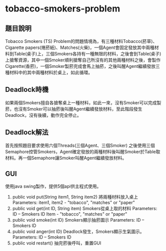 # tobacco-smokers-problem

## 題目說明
Tobacco Smokers (TS) Problem的問題情境為，有三種材料Tobacco(菸草)、Cigarette papers(捲菸紙)、Matches(火柴)，一個Agent會固定發放其中兩種材料到Table(桌子)上，三個Smokers各持有一種無限的材料，之後會到Table(桌子)上搶奪資源，其中一個Smoker順利搶奪自己所沒有的其他兩種材料之後，會製作Cigarette(香菸)，一個Smoker製菸完成會馬上抽菸，之後叫醒Agent繼續發放三種材料中的其中兩種材料於桌上，如此循環。

## Deadlock時機
如果兩個Smokers擅自各搶奪桌上一種材料，如此一來，沒有Smoker可以完成製菸，也沒有Smoker可以抽菸後叫醒Agent繼續發放材料，至此階段發生Deadlock，沒有後續，動作完全停止。

## Deadlock解法
首先按照題目要求使用六個Threads(三個Agent、三個Smoker)
之後使用三個Semaphore控管Smokers，Agent確定發放的兩種材料後叫醒Smoker於Table取材料。再一個Semaphore讓Smoker叫醒Agent繼續發放材料。

## GUI
使用java swing製作，提供5個api供主程式使用。
1. public void put(String item1, String item2)
將兩種材料放入桌上
Parameters:
		item1, item2 - "tobacco", "matches" or "paper"
2. public void get(int ID, String item)
	Smokers從桌上取的材料
	Parameters:
		ID – Smokers ID
		Item - "tobacco", "matches" or "paper"
3. public void smoke(int ID)
	Smokers顯示抽菸圖示
	Parameters:
		ID – Smokers ID
4. public void anger(int ID)
	Deadlock發生，Smokers顯示生氣圖示。
Parameters:
		ID – Smokers ID
5. public void restart()
	抽完菸後呼叫，重置GUI
